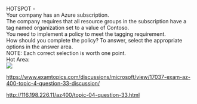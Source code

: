 HOTSPOT -<br/>Your company has an Azure subscription.<br/>The company requires that all resource groups in the subscription have a tag named organization set to a value of Contoso.<br/>You need to implement a policy to meet the tagging requirement.<br/>How should you complete the policy? To answer, select the appropriate options in the answer area.<br/>NOTE: Each correct selection is worth one point.<br/>Hot Area:<br/><img src="https://www.examtopics.com/assets/media/exam-media/04257/0017300001.png" class="in-exam-image"/><br/><p><a href="https://www.examtopics.com/discussions/microsoft/view/17037-exam-az-400-topic-4-question-33-discussion/">https://www.examtopics.com/discussions/microsoft/view/17037-exam-az-400-topic-4-question-33-discussion/</a></p><p><a href="http://116.198.226.11/az400/topic-04-question-33.html">http://116.198.226.11/az400/topic-04-question-33.html</a></p><script src="https://giscus.app/client.js"                    data-repo="azsamples/az204"                    data-repo-id="R_kgDOMRXzDQ"                    data-category="General"                    data-category-id="DIC_kwDOMRXzDc4Cgi27"                    data-mapping="pathname"                    data-strict="1"                    data-reactions-enabled="0"                    data-emit-metadata="0"                    data-input-position="bottom"                    data-theme="preferred_color_scheme"                    data-lang="en"                    crossorigin="anonymous"                    async>                    </script>
